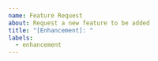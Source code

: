 ```yaml
---
name: Feature Request
about: Request a new feature to be added
title: "[Enhancement]: "
labels:
  - enhancement
---
```


<!-- Please do a quick search of existing issues to make sure that this has not been asked before. -->
